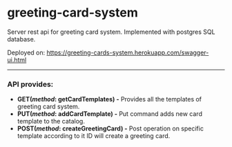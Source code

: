 # greeting-card-system
Server rest api for greeting card system. Implemented with postgres SQL database.

Deployed on: https://greeting-cards-system.herokuapp.com/swagger-ui.html

----------------
###  API provides:
* **GET(_method_: getCardTemplates) -** Provides all the templates of greeting card system.
* **PUT(_method_: addCardTemplate) -** Put command adds new card template to the catalog.
* **POST(_method_: createGreetingCard) -** Post operation on specific template according to it ID will create a greeting card.
